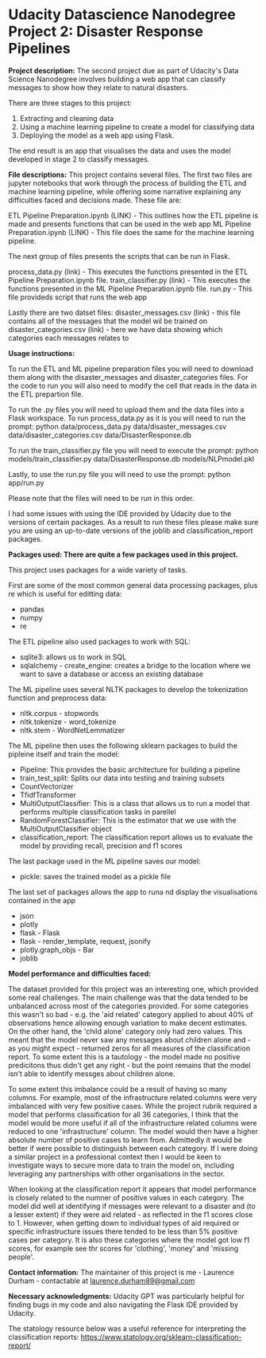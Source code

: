 # Udacity Datascience Nanodegree Project 2: Disaster Response Pipelines

__Project description:__ The second project due as part of Udacity's Data Science Nanodegree involves building a web app that can classify messages to show how they relate to natural disasters.

There are three stages to this project:
1) Extracting and cleaning data
2) Using a machine learning pipeline to create a model for classifying data
3) Deploying the model as a web app using Flask.

The end result is an app that visualises the data and uses the model developed in stage 2 to classify messages.

__File descriptions:__ This project contains several files. The first two files are jupyter notebooks that work through the process of building the ETL and machine learning pipeline, while offering some narrative explaining any difficulties faced and decisions made. These file are:

ETL Pipeline Preparation.ipynb (LINK) - This outlines how the ETL pipeline is made and presents functions that can be used in the web app 
ML Pipeline Preparation.ipynb (LINK) - This file does the same for the machine learning pipeline.

The next group of files presents the scripts that can be run in Flask. 

process_data.py (link) - This executes the functions presented in the ETL Pipeline Preparation.ipynb file.
train_classifier.py (link) - This executes the functions presented in the ML Pipeline Preparation.ipynb file.
run.py - This file provideds script that runs the web app

Lastly there are two datset files:
disaster_messages.csv (link) - this file contains all of the messages that the model wil be trained on
disaster_categories.csv (link) - here we have data showing which categories each messages relates to

__Usage instructions:__  

To run the ETL and ML pipeline preparation files you will need to download them along with the disaster_messages and disaster_categories files.
For the code to run you will also need to modify the cell that reads in the data in the ETL prepartion file.

To run the .py files you will need to upload them and the data files into a Flask workspace.
To run process_data.py as it is you will need to run the prompt:
python data/process_data.py data/disaster_messages.csv data/disaster_categories.csv data/DisasterResponse.db

To run the train_classifier.py file you will need to execute the prompt:
python models/train_classifier.py data/DisasterResponse.db models/NLPmodel.pkl

Lastly, to use the run.py file you will need to use the prompt:
python app/run.py

Please note that the files will need to be run in this order.

I had some issues with using the IDE provided by Udacity due to the versions of certain packages. As a result to run these files please make sure you are using an up-to-date versions of the joblib and classification_report packages.


__Packages used: There are quite a few packages used in this project.__

This project uses packages for a wide variety of tasks.

First are some of the most common general data processing packages, plus re which is useful for editting data:

- pandas
- numpy
- re

The ETL pipeline also used packages to work with SQL:
- sqlite3: allows us to work in SQL
- sqlalchemy - create_engine: creates a bridge to the location where we want to save a database or access an existing database

The ML pipeline uses several NLTK packages to develop the tokenization function and preprocess data:

- nltk.corpus - stopwords
- nltk.tokenize - word_tokenize
- nltk.stem - WordNetLemmatizer

The ML pipeline then uses the following sklearn packages to build the pipleine itself and train the model:

- Pipeline: This provides the basic architecture for building a pipeline
- train_test_split: Splits our data into testing and training subsets
- CountVectorizer
- TfidfTransformer
- MultiOutputClassifier: This is a class that allows us to run a model that performs multiple classification tasks in parellel
- RandomForestClassifier: This is the estimator that we use with the MultiOutputClassifier object
- classification_report: The classification report allows us to evaluate the model by providing recall, precision and f1 scores

The last package used in the ML pipeline saves our model:

- pickle: saves the trained model as a pickle file

The last set of packages allows the app to runa nd display the visualisations contained in the app

- json
- plotly
- flask - Flask
- flask - render_template, request, jsonify
- plotly.graph_objs - Bar
- joblib

__Model performance and difficulties faced:__ 

The dataset provided for this project was an interesting one, which provided some real challenges. The main challenge was that the data tended to be unbalanced across most of the categories provided. For some categories this wasn't so bad - e.g. the 'aid related' category applied to about 40% of observations hence allowing enough variation to make decent estimates. On the other hand, the 'child alone' category only had zero values. This meant that the model never saw any messages about children alone and - as you might expect - returned zeros for all measures of the classification report. To some extent this is a tautology - the model made no positive predicitons thus didn't get any right - but the point remains that the model isn't able to identify messges about children alone. 

To some extent this imbalance could be a result of having so many columns. For example, most of the infrastructure related columns were very imbalanced with very few positive cases. While the project rubrik required a model that performs classification for all 36 categories, I think that the model would be more useful if all of the infrastructure related columns were reduced to one 'infrastructure' column. The model would then have a higher absolute number of positive cases to learn from. Admittedly it would be better if were possible to distinguish between each category. If I were doing a similar project in a professional context then I would be keen to investigate ways to secure more data to train the model on, including leveraging any partnerships with other organisations in the sector.

When looking at the classification report it appears that model performance is closely related to the numner of positive values in each category.
The model did well at identifying if messages were relevant to a disaster and (to a lesser extent) if they were aid related - as reflected in the f1 scores close to 1. However, when getting down to individual types of aid required or specific infrastructure issues there tended to be less than 5% positive cases per category. It is also these categories where the model got low f1 scores, for example see thr scores for 'clothing', 'money' and 'missing people'.


__Contact information:__ The maintainer of this project is me - Laurence Durham - contactable at laurence.durham89@gmail.com

__Necessary acknowledgments:__
Udacity GPT was particularly helpful for finding bugs in my code and also navigating the Flask IDE provided by Udacity.

The statology resource below was a useful reference for interpreting the classification reports:
https://www.statology.org/sklearn-classification-report/


